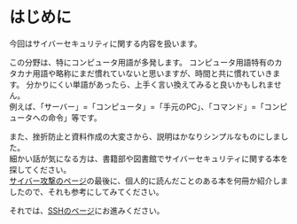 # はじめに

今回はサイバーセキュリティに関する内容を扱います。    

この分野は、特にコンピュータ用語が多発します。
コンピュータ用語特有のカタカナ用語や略称にまだ慣れていないと思いますが、時間と共に慣れていきます。 
分かりにくい単語があったら、上手く言い換えてみると良いかもしれません。  
例えば、「サーバー」=「コンピュータ」=「手元のPC」、「コマンド」=「コンピュータへの命令」等です。  


また、挫折防止と資料作成の大変さから、説明はかなりシンプルなものにしました。  
細かい話が気になる方は、書籍部や図書館でサイバーセキュリティに関する本を探してください。  
[サイバー攻撃のページ](cyberattack.md)の最後に、個人的に読んだことのある本を何冊か紹介しましたので、それも参考にしてみてください。  
  
それでは、[SSHのページ](SSH.md)にお進みください。  



